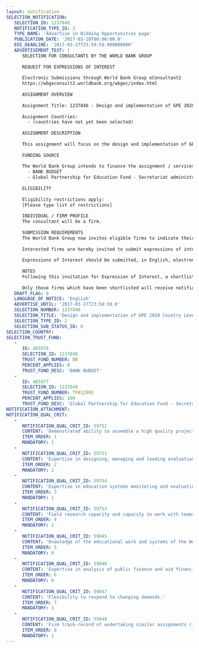 ```yaml
---
layout: notification
SELECTION_NOTIFICATION: 
   SELECTION_ID: 1237848
   NOTIFICATION_TYPE_ID: 3
   TYPE_NAME: 'Advertise in Bidding Opportunities page'
   PUBLICATION_DATE: '2017-03-10T00:00:00.0'
   EOI_DEADLINE: '2017-03-27T23:59:59.900000000'
   ADVERTISEMENT_TEXT: |
      SELECTION FOR CONSULTANTS BY THE WORLD BANK GROUP
      
      REQUEST FOR EXPRESSIONS OF INTEREST
      
      Electronic Submissions through World Bank Group eConsultant2
      https://wbgeconsult2.worldbank.org/wbgec/index.html
      
      ASSIGNMENT OVERVIEW
      
      Assignment Title: 1237848 - Design and implementation of GPE 2020 Country Level Evaluations, 2017-2020
      
      Assignment Countries:
        - (countries have not yet been selected)
      
      ASSIGNMENT DESCRIPTION
      
      This assignment will focus on the design and implementation of GPEs country level evaluation portfolio. It will include the development of an overall approach to summative country level and prospective country level evaluations. These evaluations will be designed to assess the relevance, effectiveness and efficiency of GPEs Theory of Change and its country-level operating model. The evaluation partner will propose an evaluation design with the power to analyse whether and how GPE is supporting the GPE2020 goals and objectives.
      
      FUNDING SOURCE
      
      The World Bank Group intends to finance the assignment / services described below under the following:
        - BANK BUDGET
        - Global Partnership for Education Fund - Secretariat administrative budget
      
      ELIGIBILITY
      
      Eligibility restrictions apply:
      [Please type list of restrictions]
      
      INDIVIDUAL / FIRM PROFILE
      The consultant will be a firm. 
      
      SUBMISSION REQUIREMENTS
      The World Bank Group now invites eligible firms to indicate their interest in providing the services.  Interested firms must provide information indicating that they are qualified to perform the services (brochures, description of similar assignments, experience in similar conditions, availability of appropriate skills among staff, etc. for firms; CV and cover letter for individuals).  Please note that the total size of all attachments should be less than 5MB.  Consultants may associate to enhance their qualifications.
      
      Interested firms are hereby invited to submit expressions of interest.
      
      Expressions of Interest should be submitted, in English, electronically through World Bank Group eConsultant2 (https://wbgeconsult2.worldbank.org/wbgec/index.html)
      
      NOTES
      Following this invitation for Expression of Interest, a shortlist of qualified firms will be formally invited to submit proposals. Shortlisting and selection will be subject to the availability of funding.
      
      Only those firms which have been shortlisted will receive notification. No debrief will be provided to firms which have not been shortlisted.
   DRAFT_FLAG: 0
   LANGUAGE_OF_NOTICE: 'English'
   ADVERTISE_UNTIL: '2017-03-27T23:59:59.0'
   SELECTION_NUMBER: 1237848
   SELECTION_TITLE: 'Design and implementation of GPE 2020 Country Level Evaluations, 2017-2020'
   SELECTION_TYPE_ID: 2
   SELECTION_SUB_STATUS_ID: 8
SELECTION_COUNTRY: 
SELECTION_TRUST_FUND: 
   - 
      ID: 465976
      SELECTION_ID: 1237848
      TRUST_FUND_NUMBER: BB
      PERCENT_APPLIES: 0
      TRUST_FUND_DESC: 'BANK BUDGET'
   - 
      ID: 465977
      SELECTION_ID: 1237848
      TRUST_FUND_NUMBER: TF012092
      PERCENT_APPLIES: 100
      TRUST_FUND_DESC: 'Global Partnership for Education Fund - Secretariat administrative budget'
NOTIFICATION_ATTACHMENT: 
NOTIFICATION_QUAL_CRIT: 
   - 
      NOTIFICATION_QUAL_CRIT_ID: 59752
      CONTENT: 'Demonstrated ability to assemble a high quality project team, including CVs, and indicating time availability for each member.'
      ITEM_ORDER: 1
      MANDATORY: 1
   - 
      NOTIFICATION_QUAL_CRIT_ID: 59751
      CONTENT: 'Expertise in designing, managing and leading evaluations.'
      ITEM_ORDER: 2
      MANDATORY: 1
   - 
      NOTIFICATION_QUAL_CRIT_ID: 59754
      CONTENT: 'Expertise in education systems monitoring and evaluation in developing countries and expertise education policy evaluation, including quantitative and qualitative approaches to such evaluation.'
      ITEM_ORDER: 3
      MANDATORY: 1
   - 
      NOTIFICATION_QUAL_CRIT_ID: 59753
      CONTENT: 'Field research capacity and capacity to work with teams comprised of regional and national experts in Sub Saharan Africa and South Asia.'
      ITEM_ORDER: 4
      MANDATORY: 1
   - 
      NOTIFICATION_QUAL_CRIT_ID: 59845
      CONTENT: 'Knowledge of the educational work and systems of the World Bank and Unicef  GPEs main grant agents.'
      ITEM_ORDER: 5
      MANDATORY: 0
   - 
      NOTIFICATION_QUAL_CRIT_ID: 59846
      CONTENT: 'Expertise in analysis of public finance and aid financing.'
      ITEM_ORDER: 6
      MANDATORY: 0
   - 
      NOTIFICATION_QUAL_CRIT_ID: 59847
      CONTENT: 'Flexibility to respond to changing demands.'
      ITEM_ORDER: 7
      MANDATORY: 1
   - 
      NOTIFICATION_QUAL_CRIT_ID: 59848
      CONTENT: 'Firm track-record of undertaking similar assignments (i.e. track record in managing and delivering robust multi-component evaluations of education sector progress in developing country contexts, experience in partnership evaluations).'
      ITEM_ORDER: 8
      MANDATORY: 1
---
```

